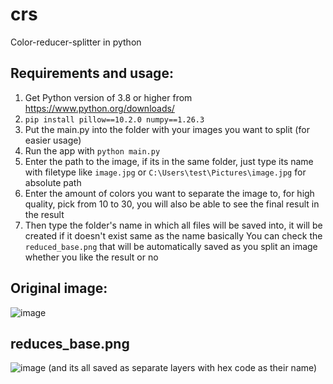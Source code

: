 # crs
Color-reducer-splitter in python

## Requirements and usage:

1. Get Python version of 3.8 or higher from https://www.python.org/downloads/
2. `pip install pillow==10.2.0 numpy==1.26.3`
3. Put the main.py into the folder with your images you want to split (for easier usage)
4. Run the app with `python main.py`
5. Enter the path to the image, if its in the same folder, just type its name with filetype like `image.jpg` or `C:\Users\test\Pictures\image.jpg` for absolute path
6. Enter the amount of colors you want to separate the image to, for high quality, pick from 10 to 30, you will also be able to see the final result in the result
7. Then type the folder's name in which all files will be saved into, it will be created if it doesn't exist same as the name basically
You can check the `reduced_base.png` that will be automatically saved as you split an image whether you like the result or no


## Original image:
![image](https://github.com/leproblem/crs/assets/54072653/976122b2-cbbd-4ea1-845e-7b4b430d2160)


## reduces_base.png
![image](https://github.com/leproblem/crs/assets/54072653/5f5aab45-3798-4ca4-9d75-0ded3868b25f)
(and its all saved as separate layers with hex code as their name)
